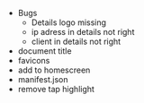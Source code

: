 - Bugs
   - Details logo missing
   - ip adress in details not right
   - client in details not right
- document title
- favicons
- add to homescreen
- manifest.json
- remove tap highlight
